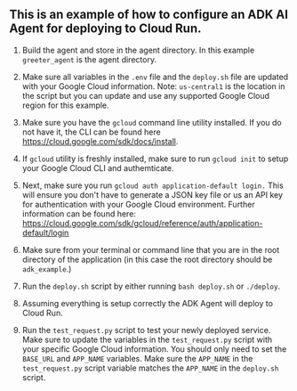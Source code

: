 ## This is an example of how to configure an ADK AI Agent for deploying to Cloud Run.

1. Build the agent and store in the agent directory. In this example `greeter_agent` is the agent directory.

2. Make sure all variables in the `.env` file and the `deploy.sh` file are updated with your Google Cloud information. Note: `us-central1` is the location in the script but you can update and use any supported Google Cloud region for this example.

3. Make sure you have the `gcloud` command line utility installed. If you do not have it, the CLI can be found here https://cloud.google.com/sdk/docs/install.

4. If `gcloud` utility is freshly installed, make sure to run `gcloud init` to setup your Google Cloud CLI and authemticate.

5. Next, make sure you run `gcloud auth application-default login.` This will ensure you don't have to generate a JSON key file or us an API key for authentication with your Google Cloud environment. Further information can be found here: https://cloud.google.com/sdk/gcloud/reference/auth/application-default/login

6. Make sure from your terminal or command line that you are in the root directory of the application (in this case the root directory should be `adk_example`.)

7. Run the `deploy.sh` script by either running `bash deploy.sh` or `./deploy`.

8. Assuming everything is setup correctly the ADK Agent will deploy to Cloud Run.

9. Run the `test_request.py` script to test your newly deployed service. Make sure to update the variables in the `test_request.py` script with your specific Google Cloud information. You should only need to set the `BASE_URL` and `APP_NAME` variables. Make sure the `APP_NAME` in the `test_request.py` script variable matches the `APP_NAME` in the `deploy.sh` script.